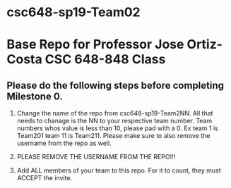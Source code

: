 # csc648-sp19-Team02

# Base Repo for Professor Jose Ortiz-Costa CSC 648-848 Class 

## Please do the following steps before completing Milestone 0.
1. Change the name of the repo from csc648-sp19-Team2NN. All that needs to chanage is the NN to your respective team number. Team numbers whos value is less than 10, please pad with a 0. Ex team 1 is Team201 team 11 is Team211. Please make sure to also remove the username from the repo as well.

1. PLEASE REMOVE THE USERNAME FROM THE REPO!!!

2. Add ALL members of your team to this repo. For it to count, they must ACCEPT the invite.


